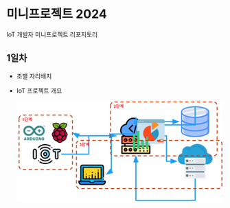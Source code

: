 # 미니프로젝트 2024
IoT 개발자 미니프로젝트 리포지토리 

## 1일차 
- 조별 자리배치
- IoT 프로젝트 개요 

    ![IoT프로젝트](https://raw.githubusercontent.com/kimdongju1/miniprojects-2024/main/mp001.png)
    
        
